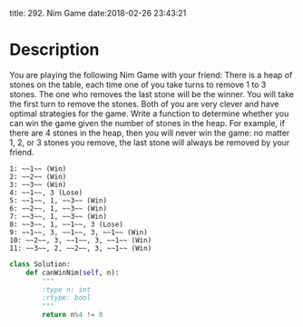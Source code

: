 title: 292. Nim Game
date:2018-02-26 23:43:21

# Description
You are playing the following Nim Game with your friend: There is a heap of stones on the table, each time one of you take turns to remove 1 to 3 stones. The one who removes the last stone will be the winner. You will take the first turn to remove the stones.
Both of you are very clever and have optimal strategies for the game. Write a function to determine whether you can win the game given the number of stones in the heap.
For example, if there are 4 stones in the heap, then you will never win the game: no matter 1, 2, or 3 stones you remove, the last stone will always be removed by your friend.

```
1: ~~1~~ (Win)
2: ~~2~~ (Win)
3: ~~3~~ (Win)
4: ~~1~~, 3 (Lose)
5: ~~1~~, 1, ~~3~~ (Win)
6: ~~2~~, 1, ~~3~~ (Win)
7: ~~3~~, 1, ~~3~~ (Win)
8: ~~3~~, 1, ~~1~~, 3 (Lose)
9: ~~1~~, 3, ~~1~~, 3, ~~1~~ (Win)
10: ~~2~~, 3, ~~1~~, 3, ~~1~~ (Win)
11: ~~3~~, 2, ~~2~~, 3, ~~1~~ (Win)
```

```python
class Solution:
    def canWinNim(self, n):
        """
        :type n: int
        :rtype: bool
        """
        return n%4 != 0
```